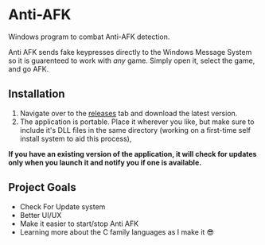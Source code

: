 # Anti-AFK
Windows program to combat Anti-AFK detection.

Anti AFK sends fake keypresses directly to the Windows Message System so it is guarenteed to work with *any* game. Simply open it, select the game, and go AFK.

## Installation
1. Navigate over to the [releases](https://github.com/BlockTInkerer187/anti-afk/releases/) tab and download the latest version.
2. The application is portable. Place it wherever you like, but make sure to include it's DLL files in the same directory (working on a first-time self install system to aid this process),

**If you have an existing version of the application, it will check for updates only when you launch it and notify you if one is available.**

## Project Goals
* Check For Update system
* Better UI/UX
* Make it easier to start/stop Anti AFK
* Learning more about the C family languages as I make it 😎
